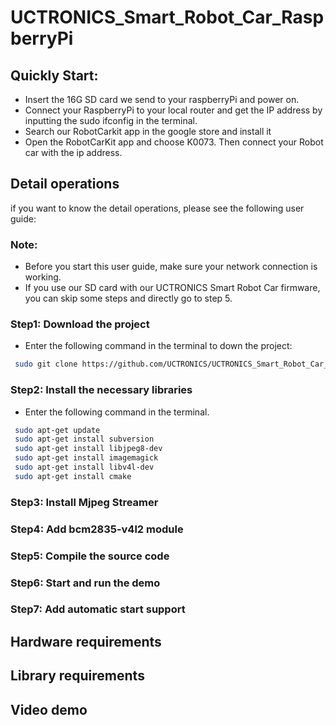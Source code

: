 # UCTRONICS_Smart_Robot_Car_RaspberryPi

## Quickly Start:

  - Insert the 16G SD card we send to your raspberryPi and power on.
  - Connect your RaspberryPi to your local router and get the IP address by inputting the sudo ifconfig in the terminal.
  - Search our RobotCarkit app in the google store and install it 
  - Open the RobotCarKit app and choose K0073. Then connect your Robot car with the ip address.
  
## Detail operations
   if you want to know the detail operations, please see the following user guide:

### Note: 
* Before you start this user guide, make sure your network connection is working.
* If you use our SD card with our UCTRONICS Smart Robot Car firmware, you can skip some steps and directly go to step 5. 
### Step1: Download the project
- Enter the following command in the terminal to down the project:
```Bash
 sudo git clone https://github.com/UCTRONICS/UCTRONICS_Smart_Robot_Car_RaspberryPi.git
```
### Step2: Install the necessary libraries
- Enter the following command in the terminal.
```Bash
 sudo apt-get update
 sudo apt-get install subversion
 sudo apt-get install libjpeg8-dev
 sudo apt-get install imagemagick
 sudo apt-get install libv4l-dev
 sudo apt-get install cmake
```
### Step3: Install Mjpeg Streamer
### Step4: Add bcm2835-v4l2 module
### Step5: Compile the source code 
### Step6: Start and run the demo
### Step7: Add automatic start support 


## Hardware requirements

## Library requirements

## Video demo


 
